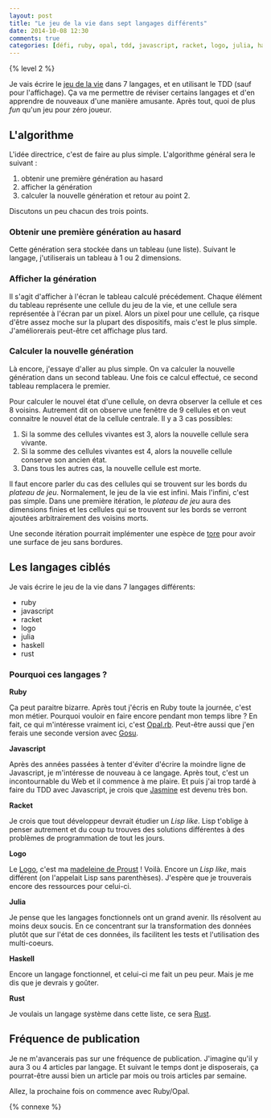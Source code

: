 ```yaml
---
layout: post
title: "Le jeu de la vie dans sept langages différents"
date: 2014-10-08 12:30
comments: true
categories: [défi, ruby, opal, tdd, javascript, racket, logo, julia, haskell, rust]
---
```


{% level 2 %}

Je vais écrire le [jeu de la vie](http://en.wikipedia.org/wiki/Conway%27s_Game_of_Life) dans 7 langages, et
en utilisant le TDD (sauf pour l'affichage).
Ça va me permettre de réviser certains langages et d'en apprendre de nouveaux
d'une manière amusante. Après tout, quoi de plus *fun* qu'un jeu pour zéro
joueur.

L'algorithme
------------

L'idée directrice, c'est de faire au plus simple.
L'algorithme général sera le suivant :

1. obtenir une première génération au hasard
2. afficher la génération
3. calculer la nouvelle génération et retour au point 2.

Discutons un peu chacun des trois points.

<!-- more -->

### Obtenir une première génération au hasard

Cette génération sera stockée dans un tableau (une liste). Suivant le
langage, j'utiliserais un tableau à 1 ou 2 dimensions.

### Afficher la génération

Il s'agit d'afficher à l'écran le tableau calculé précédement. Chaque élément
du tableau représente une cellule du jeu de la vie, et une cellule sera
représentée à l'écran par un pixel. Alors un pixel pour une cellule, ça risque
d'être assez moche sur la plupart des dispositifs, mais c'est le plus simple.
J'améliorerais peut-être cet affichage plus tard.

### Calculer la nouvelle génération

Là encore, j'essaye d'aller au plus simple. On va calculer la
nouvelle génération dans un second tableau. Une fois ce calcul effectué, ce
second tableau remplacera le premier.

Pour calculer le nouvel état d'une cellule, on devra observer la cellule et
ces 8 voisins. Autrement dit on observe une fenêtre de 9 cellules et on veut
connaitre le nouvel état de la cellule centrale. Il y a 3 cas possibles:

1. Si la somme des cellules vivantes est 3, alors la nouvelle cellule sera
   vivante.
2. Si la somme des cellules vivantes est 4, alors la nouvelle cellule conserve
   son ancien état.
3. Dans tous les autres cas, la nouvelle cellule est morte.

Il faut encore parler du cas des cellules qui se trouvent sur les bords du
*plateau de jeu*. Normalement, le jeu de la vie est infini. Mais l'infini, c'est
pas simple. Dans une première itération, le *plateau de jeu* aura des
dimensions finies et les cellules qui se trouvent sur les bords se verront
ajoutées arbitrairement des voisins morts.

Une seconde itération pourrait implémenter une espèce de [tore](http://en.wikipedia.org/wiki/Torus) pour avoir une surface
de jeu sans bordures.


Les langages ciblés
-------------------

Je vais écrire le jeu de la vie dans 7 langages différents:

- ruby
- javascript
- racket
- logo
- julia
- haskell
- rust

### Pourquoi ces langages ?

**Ruby**

Ça peut paraitre bizarre. Après tout j'écris en Ruby toute la journée, c'est
mon métier. Pourquoi vouloir en faire encore pendant mon temps libre ?
En fait, ce qui m'intéresse vraiment ici, c'est [Opal.rb](http://opalrb.org/). Peut-être aussi
que j'en ferais une seconde version avec [Gosu](http://www.libgosu.org/).

**Javascript**

Après des années passées à tenter d'éviter d'écrire la moindre ligne de
Javascript, je m'intéresse de nouveau à ce langage. Après tout, c'est un
incontournable du Web et il commence à me plaire. Et puis j'ai trop tardé à
faire du TDD avec Javascript, je crois que [Jasmine](http://jasmine.github.io/) est devenu très bon.

**Racket**

Je crois que tout développeur devrait étudier un *Lisp like*. Lisp t'oblige à
penser autrement et du coup tu trouves des solutions différentes à des
problèmes de programmation de tout les jours.

**Logo**

Le [Logo](http://fr.wikipedia.org/wiki/Logo_%28langage%29), c'est ma [madeleine de Proust](http://fr.wikipedia.org/wiki/Madeleine_%28cuisine%29#La_madeleine_de_Proust) ! Voilà. Encore un *Lisp like*,
mais différent (on l'appelait Lisp sans parenthèses). J'espère que je trouverais
encore des ressources pour celui-ci.


**Julia**

Je pense que les langages fonctionnels ont un grand avenir. Ils résolvent au
moins deux soucis. En ce concentrant sur la transformation des données plutôt
que sur l'état de ces données, ils facilitent les tests et l'utilisation des
multi-coeurs.

**Haskell**

Encore un langage fonctionnel, et celui-ci me fait un peu peur. Mais je me dis
que je devrais y goûter.

**Rust**

Je voulais un langage système dans cette liste, ce sera [Rust](http://www.rust-lang.org/).

Fréquence de publication
------------------------

Je ne m'avancerais pas sur une fréquence de publication. J'imagine qu'il y
aura 3 ou 4 articles par langage. Et suivant le temps dont je disposerais, ça
pourrat-être aussi bien un article par mois ou trois articles par semaine.

Allez, la prochaine fois on commence avec Ruby/Opal.

<script id='fb33k8u'>(function(i){var f,s=document.getElementById(i);f=document.createElement('iframe');f.src='//api.flattr.com/button/view/?uid=lkdjiin&url='+encodeURIComponent(document.URL);f.title='Flattr';f.height=62;f.width=55;f.style.borderWidth=0;s.parentNode.insertBefore(f,s);})('fb33k8u');</script>

{% connexe %}
